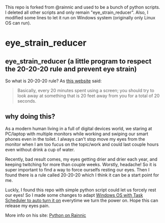 This repo is forked from @rainnic and used to be a bunch of python scripts. I deleted all other scripts and only remain "eye_strain_reducer". Also, I modified some lines to let it run on Windows system (originally only Linux OS can run).  

# eye_strain_reducer 
## eye_strain_reducer (a little program to respect the 20-20-20 rule and prevent eye strain)  
So what is 20-20-20 rule? As [this website](https://advancedeyecaremd.net/20-20-20-tipstopreventeyestrain/#:~:text=Try%20your%20best%20to%20remember,when%20your%20eyes%20feel%20dry.&text=Blink%20often%20to%20help%20replenish%20your%20eye's%20own%20tears) said: 
>Basically, every 20 minutes spent using a screen; you should try to look away at something that is 20 feet away from you for a total of 20 seconds.

## why doing this?

As a modern human living in a full of digital devices world, we staring at PC/laptop with multiple monitors while working and swiping our smart phones even in the toilet. I always can't stop move my eyes from the monitor when I am too fucus on the topic/work and could last couple hours even without drink a cup of water. 

Recently, bad result comes, my eyes getting drier and drier each year, and keeping twitching for more than couple weeks. Worstly, headache! So it is super important to find a way to force ourselfs resting our eyes. Then I found there is a rule called 20-20-20 which I think it can be a start point for me. 

Luckly, I found this repo with simple python script could let us forcely rest our eyes! So I made some changes to adapt [Windows OS with Task Scheduler to auto turn it on](https://www.jcchouinard.com/python-automation-using-task-scheduler/) everytime we turn the power on. Hope this can release my eyes pain. 


More info on his site:
[Python on Rainnic](https://rainnic.altervista.org/tag/python)
